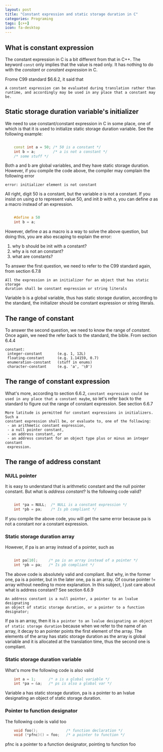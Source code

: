 ```yaml
---
layout: post
title: "Constant expression and static storage duration in C"
categories: Programing
tags: [c++]
icon: fa-desktop
---
```


## What is constant expression
The constant expression in C is a bit different from that in C++. The keyword
`const` only implies that the value is read only. It has nothing to do with
the *constant* or *constant expression* in C.

Frome C99 standard $6.6.2, it said that

    A constant expression can be evaluated during translation rather than
    runtime, and accordingly may be used in any place that a constant may be.

## Static storage duration variable's initializer
We need to use constant/constant expression in C in some place, one of which is
that it is used to initialize static storage duration variable. See the
following example:

``` cpp

    const int a = 50; /* 50 is a constant */
    int b = a;        /* a is not a constant */
    /* some stuff */

```

Both a and b are global variables, and they have static storage duration.
However, if you compile the code above, the compiler may complain the following
error

    error: initializer element is not constant

All right, digit 50 is a constant, but the variable *a* is not a constant. If
you insist on using *a* to represent value 50, and init *b* with *a*, you can
define *a* as a macro instead of an expression.

``` cpp

    #define a 50
    int b = a;
```

However, define *a* as a macro is a way to solve the above question, but doing
this, you are also escaping to explain the error:

1. why b should be init with a constant?
2. why a is not an constant?
3. what are constants?

To answer the first question, we need to refer to the C99 standard again, from
section 6.7.8

    All the expression in an initializer for an object that has static storage
    duration shall be constant expression or string literals

Variable b is a global variable, thus has static storage duration, according to
the standard, the initializer should be constant expression or string literals.

## The range of constant
To answer the second question, we need to know the range of *constant*. Once
again, we need the refer back to the standard, the bible. From section 6.4.4

    constant:
     integer-constant       (e.g. 1, 12L)
     floating-constant      (e.g. 1.14159, 0.7)
     enumeration-constant   (stuff in enums)
     character-constant     (e.g. 'a', '\0')

## The range of constant expression
What's more, according to section 6.6.2, `constant expression could be used in
any place that a constant maybe`, so let's refer back to the standard to figure
out the range of constant expression. See section 6.6.7

    More latitude is permitted for constant expressions in initializers. Such a
    constant expression shall be, or evaluate to, one of the following:
     - an arithmetic constant expression,
     - a null pointer constant,
     - an address constant, or
     - an address constant for an object type plus or minus an integer constant
     expression.

## The range of address constant
### NULL pointer
It is easy to understand that is arithmetic constant and the null pointer
constant. But what is *address constant*? Is the following code valid?

``` cpp

    int *pa = NULL;  /* NULL is a constant expression */
    int *pb = pa;    /* Is pb compliant */
```

If you compile the above code, you will get the same error because pa is not a
constant nor a constant expression.

### Static storage duration array
However, if pa is an array instead of a pointer, such as

``` cpp

    int pa[10];     /* pa is an array instead of a pointer */
    int *pb = pa;   /* Is pb compliant */
```

The above code is absolutely valid and compliant. But why, in the former one,
pa is a pointer, but in the later one, pa is an array. Of course pointer !=
array without needing to more explanation. In this subject, I just care about
what is address constant? See section 6.6.9

    An address constant is a null pointer, a pointer to an lvalue designating
    an object of static storage duration, or a pointer to a function
    designator;

If pa is an array, then it is `a pointer to an lvalue designating an object of
static storage duration` because when we refer to the name of an array, it
decay to an pointer points the first element of the array. The elements of the
array has static storage duration as the array is global variable and it is
allocated at the translation time, thus the second one is compliant.

### Static storage duration variable
What's more the following code is also valid

``` cpp
    int a = 1;      /* a is a global variable */
    int *pa = &a;   /* ps is also a global var */
```

Variable a has static storage duration, pa is a pointer to an lvalue
designating an object of static storage duration.

### Pointer to function designator
The following code is valid too
``` cpp
    void foo();             /* function declaration */
    void (*pfnc)() = foo;   /* a pointer to function */
```

pfnc is a pointer to a function designator, pointing to function foo
